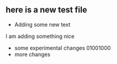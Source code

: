 ## here is a new test file
- Adding some new text

I am adding something nice

- some experimental changes
	01001000
- more changes
